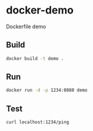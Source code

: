 # docker-demo

Dockerfile demo

## Build

```bash
docker build -t demo .
```

## Run

```bash
docker run -d -p 1234:8080 demo
```

## Test

```bash
curl localhost:1234/ping
```
